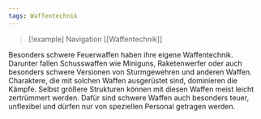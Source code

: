 ```yaml
---
tags: Waffentechnik
---
```

> [!example] Navigation 
>  [[Waffentechnik]]

Besonders schwere Feuerwaffen haben ihre eigene Waffentechnik. Darunter fallen Schusswaffen wie Miniguns, Raketenwerfer oder auch besonders schwere Versionen von Sturmgewehren und anderen Waffen. Charaktere, die mit solchen Waffen ausgerüstet sind, dominieren die Kämpfe. Selbst größere Strukturen können mit diesen Waffen meist leicht zertrümmert werden. Dafür sind schwere Waffen auch besonders teuer, unflexibel und dürfen nur von speziellen Personal getragen werden.